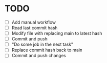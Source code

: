 # TODO
- [ ] Add manual workflow
- [ ] Read last commit hash
- [ ] Modify file with replacing main to latest hash
- [ ] Commit and push
- [ ] "Do some job in the next task"
- [ ] Replace commit hash back to main
- [ ] Commit and push changes
